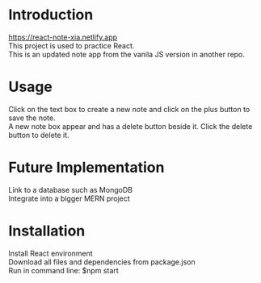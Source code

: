 # Introduction
https://react-note-xia.netlify.app \
This project is used to practice React.\
This is an updated note app from the vanila JS version in another repo.

# Usage
Click on the text box to create a new note and click on the plus button to save the note.\
A new note box appear and has a delete button beside it. Click the delete button to delete it.

# Future Implementation
Link to a database such as MongoDB\
Integrate into a bigger MERN project

# Installation
Install React environment\
Download all files and dependencies from package.json\
Run in command line: $npm start
